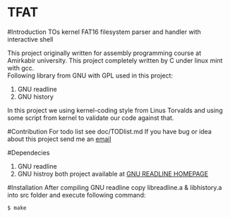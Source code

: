 TFAT
====
#Introduction
TOs kernel FAT16 filesystem parser and handler with interactive shell  

This project originally written for assembly programming course at Amirkabir university. This project completely written by C under linux mint with gcc.  
Following library from GNU with GPL used in this project:  
1) GNU readline  
2) GNU history  

In this project we using kernel-coding style from Linus Torvalds and using some script from kernel to validate our code against that.

#Contribution
For todo list see doc/TODlist.md
If you have bug or idea about this project send me an [email](mailto:parham.alvani@gmail.com)

#Dependecies
1. GNU readline
2. GNU histroy
both project available at [GNU READLINE HOMEPAGE](http://cnswww.cns.cwru.edu/php/chet/readline/rltop.html)

#Installation
After compiling GNU readline copy libreadline.a & libhistory.a into src folder and execute following command:

	$ make


